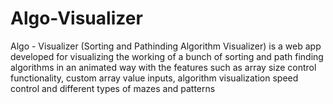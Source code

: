 # Algo-Visualizer
Algo - Visualizer (Sorting and Pathinding Algorithm Visualizer) is a web app developed for visualizing the working of a bunch of sorting and path finding algorithms in an animated way with the features such as array size control functionality, custom array value inputs, algorithm visualization speed control and different types of mazes and patterns
